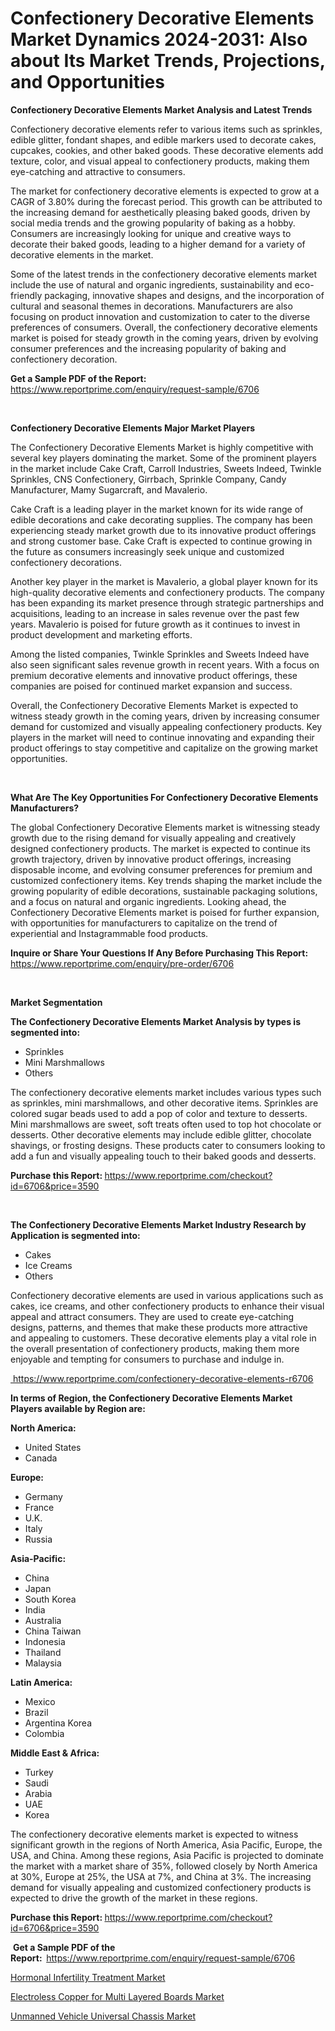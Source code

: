 <p><h1>Confectionery Decorative Elements Market Dynamics 2024-2031: Also about Its Market Trends, Projections, and Opportunities</h1></p><p><strong>Confectionery Decorative Elements Market Analysis and Latest Trends</strong></p>
<p><p>Confectionery decorative elements refer to various items such as sprinkles, edible glitter, fondant shapes, and edible markers used to decorate cakes, cupcakes, cookies, and other baked goods. These decorative elements add texture, color, and visual appeal to confectionery products, making them eye-catching and attractive to consumers.</p><p>The market for confectionery decorative elements is expected to grow at a CAGR of 3.80% during the forecast period. This growth can be attributed to the increasing demand for aesthetically pleasing baked goods, driven by social media trends and the growing popularity of baking as a hobby. Consumers are increasingly looking for unique and creative ways to decorate their baked goods, leading to a higher demand for a variety of decorative elements in the market.</p><p>Some of the latest trends in the confectionery decorative elements market include the use of natural and organic ingredients, sustainability and eco-friendly packaging, innovative shapes and designs, and the incorporation of cultural and seasonal themes in decorations. Manufacturers are also focusing on product innovation and customization to cater to the diverse preferences of consumers. Overall, the confectionery decorative elements market is poised for steady growth in the coming years, driven by evolving consumer preferences and the increasing popularity of baking and confectionery decoration.</p></p>
<p><strong>Get a Sample PDF of the Report:&nbsp;</strong> <a href="https://www.reportprime.com/enquiry/request-sample/6706">https://www.reportprime.com/enquiry/request-sample/6706</a></p>
<p>&nbsp;</p>
<p><strong>Confectionery Decorative Elements Major Market Players</strong></p>
<p><p>The Confectionery Decorative Elements Market is highly competitive with several key players dominating the market. Some of the prominent players in the market include Cake Craft, Carroll Industries, Sweets Indeed, Twinkle Sprinkles, CNS Confectionery, Girrbach, Sprinkle Company, Candy Manufacturer, Mamy Sugarcraft, and Mavalerio.</p><p>Cake Craft is a leading player in the market known for its wide range of edible decorations and cake decorating supplies. The company has been experiencing steady market growth due to its innovative product offerings and strong customer base. Cake Craft is expected to continue growing in the future as consumers increasingly seek unique and customized confectionery decorations.</p><p>Another key player in the market is Mavalerio, a global player known for its high-quality decorative elements and confectionery products. The company has been expanding its market presence through strategic partnerships and acquisitions, leading to an increase in sales revenue over the past few years. Mavalerio is poised for future growth as it continues to invest in product development and marketing efforts.</p><p>Among the listed companies, Twinkle Sprinkles and Sweets Indeed have also seen significant sales revenue growth in recent years. With a focus on premium decorative elements and innovative product offerings, these companies are poised for continued market expansion and success.</p><p>Overall, the Confectionery Decorative Elements Market is expected to witness steady growth in the coming years, driven by increasing consumer demand for customized and visually appealing confectionery products. Key players in the market will need to continue innovating and expanding their product offerings to stay competitive and capitalize on the growing market opportunities.</p></p>
<p>&nbsp;</p>
<p><strong>What Are The Key Opportunities For Confectionery Decorative Elements Manufacturers?</strong></p>
<p><p>The global Confectionery Decorative Elements market is witnessing steady growth due to the rising demand for visually appealing and creatively designed confectionery products. The market is expected to continue its growth trajectory, driven by innovative product offerings, increasing disposable income, and evolving consumer preferences for premium and customized confectionery items. Key trends shaping the market include the growing popularity of edible decorations, sustainable packaging solutions, and a focus on natural and organic ingredients. Looking ahead, the Confectionery Decorative Elements market is poised for further expansion, with opportunities for manufacturers to capitalize on the trend of experiential and Instagrammable food products.</p></p>
<p><strong>Inquire or Share Your Questions If Any Before Purchasing This Report:</strong> <a href="https://www.reportprime.com/enquiry/pre-order/6706">https://www.reportprime.com/enquiry/pre-order/6706</a></p>
<p>&nbsp;</p>
<p><strong>Market Segmentation</strong></p>
<p><strong>The Confectionery Decorative Elements Market Analysis by types is segmented into:</strong></p>
<p><ul><li>Sprinkles</li><li>Mini Marshmallows</li><li>Others</li></ul></p>
<p><p>The confectionery decorative elements market includes various types such as sprinkles, mini marshmallows, and other decorative items. Sprinkles are colored sugar beads used to add a pop of color and texture to desserts. Mini marshmallows are sweet, soft treats often used to top hot chocolate or desserts. Other decorative elements may include edible glitter, chocolate shavings, or frosting designs. These products cater to consumers looking to add a fun and visually appealing touch to their baked goods and desserts.</p></p>
<p><strong>Purchase this Report:&nbsp;</strong><a href="https://www.reportprime.com/checkout?id=6706&price=3590">https://www.reportprime.com/checkout?id=6706&price=3590</a></p>
<p>&nbsp;</p>
<p><strong>The Confectionery Decorative Elements Market Industry Research by Application is segmented into:</strong></p>
<p><ul><li>Cakes</li><li>Ice Creams</li><li>Others</li></ul></p>
<p><p>Confectionery decorative elements are used in various applications such as cakes, ice creams, and other confectionery products to enhance their visual appeal and attract consumers. They are used to create eye-catching designs, patterns, and themes that make these products more attractive and appealing to customers. These decorative elements play a vital role in the overall presentation of confectionery products, making them more enjoyable and tempting for consumers to purchase and indulge in.</p></p>
<p><a href="https://www.reportprime.com/confectionery-decorative-elements-r6706">&nbsp;https://www.reportprime.com/confectionery-decorative-elements-r6706</a></p>
<p><strong>In terms of Region, the Confectionery Decorative Elements Market Players available by Region are:</strong></p>
<p>
    <p> <strong> North America: </strong>
        <ul>
            <li>United States</li>
            <li>Canada</li>
        </ul>
        </p> 
    <p> <strong> Europe: </strong>
        <ul>
            <li>Germany</li>
            <li>France</li>
            <li>U.K.</li>
            <li>Italy</li>
            <li>Russia</li>
        </ul>
        </p> 
    <p> <strong> Asia-Pacific: </strong>
        <ul>
            <li>China</li>
            <li>Japan</li>
            <li>South Korea</li>
            <li>India</li>
            <li>Australia</li>
            <li>China Taiwan</li>
            <li>Indonesia</li>
            <li>Thailand</li>
            <li>Malaysia</li>
        </ul>
        </p> 
    <p> <strong> Latin America: </strong>
        <ul>
            <li>Mexico</li>
            <li>Brazil</li>
            <li>Argentina Korea</li>
            <li>Colombia</li>
        </ul>
        </p> 
    <p> <strong> Middle East & Africa: </strong>
        <ul>
            <li>Turkey</li>
            <li>Saudi</li>
            <li>Arabia</li>
            <li>UAE</li>
            <li>Korea</li>
        </ul>
    </p>
    </p>
<p><p>The confectionery decorative elements market is expected to witness significant growth in the regions of North America, Asia Pacific, Europe, the USA, and China. Among these regions, Asia Pacific is projected to dominate the market with a market share of 35%, followed closely by North America at 30%, Europe at 25%, the USA at 7%, and China at 3%. The increasing demand for visually appealing and customized confectionery products is expected to drive the growth of the market in these regions.</p></p>
<p><strong>Purchase this Report: </strong><a href="https://www.reportprime.com/checkout?id=6706&price=3590">https://www.reportprime.com/checkout?id=6706&price=3590</a></p>
<p>&nbsp;<strong>Get a Sample PDF of the Report:&nbsp;&nbsp;</strong><a href="https://www.reportprime.com/enquiry/request-sample/6706">https://www.reportprime.com/enquiry/request-sample/6706</a></p>
<p><strong></strong></p>
<p><p><a href="https://www.linkedin.com/pulse/hormonal-infertility-treatment-market-size-2024-2031-global-q6ose?trackingId=wMg6dA43OIKusKcCCH8zRA%3D%3D">Hormonal Infertility Treatment Market</a></p><p><a href="https://www.linkedin.com/pulse/electroless-copper-multi-layered-boards-market-size-2024-npnbe?trackingId=W8q%2FWjvjpsmPtl%2FsZeadNQ%3D%3D">Electroless Copper for Multi Layered Boards Market</a></p><p><a href="https://www.linkedin.com/pulse/unmanned-vehicle-universal-chassis-market-size-growth-outlook-hl93e?trackingId=bc9JlwsYfSIU4P1Cx8Ackg%3D%3D">Unmanned Vehicle Universal Chassis Market</a></p></p>